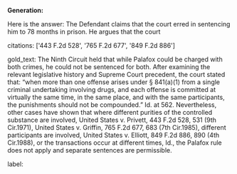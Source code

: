**Generation:**

 Here is the answer:
<answer>
The Defendant claims that the court erred in sentencing him to 78 months in prison. He argues that the court

citations: ['443 F.2d 528', '765 F.2d 677', '849 F.2d 886']

gold_text: The Ninth Circuit held that while Palafox could be charged with both crimes, he could not be sentenced for both. After examining the relevant legislative history and Supreme Court precedent, the court stated that: “when more than one offense arises under § 841(a)(1) from a single criminal undertaking involving drugs, and each offense is committed at virtually the same time, in the same place, and with the same participants, the punishments should not be compounded.” Id. at 562. Nevertheless, other cases have shown that where different purities of the controlled substance are involved, United States v. Privett, 443 F.2d 528, 531 (9th Cir.1971), United States v. Griffin, 765 F.2d 677, 683 (7th Cir.1985), different participants are involved, United States v. Elliott, 849 F.2d 886, 890 (4th Cir.1988), or the transactions occur at different times, Id., the Palafox rule does not apply and separate sentences are permissible.

label: 
